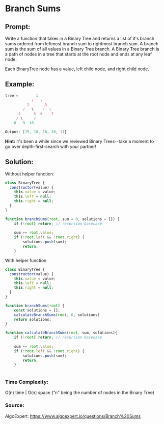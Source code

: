 <h1>Branch Sums</h1>

<h2>Prompt:</h2>

Write a function that takes in a Binary Tree and returns a list of it's branch sums ordered from leftmost branch sum to rightmost branch sum.  A branch sum is the sum of all values in a Binary Tree branch.  A Binary Tree branch is a path of nodes in a tree that starts at the root node and ends at any leaf node.

Each BinaryTree node has a value, left child node, and right child node.

<h2>Example:</h2>

```javascript
tree =        1
            /   \
          2       3
        /   \    /  \
      4      5  6    7
     / \     /
    8   9  10

Output: [15, 16, 18, 10, 11]
```

**Hint:** it's been a while since we reviewed Binary Trees--take a moment to go over depth-first-search with your partner!

<h2>Solution:</h2>

Without helper function:
```javascript
class BinaryTree {
  constructor(value) {
    this.value = value;
    this.left = null;
    this.right = null;
  }
}

function branchSums(root, sum = 0, solutions = []) {
	if (!root) return; // recursion basecase
	
	sum += root.value;
	if (!root.left && !root.right) {
		solutions.push(sum);
		return;
	}

```

With helper function:
```javascript
class BinaryTree {
  constructor(value) {
    this.value = value;
    this.left = null;
    this.right = null;
  }
}

function branchSums(root) {
	const solutions = [];
	calculateBranchSums(root, 0, solutions)
	return solutions;
}

function calculateBranchSums(root, sum, solutions){
	if (!root) return; // recursion basecase
	
	sum += root.value;
	if (!root.left && !root.right) {
		solutions.push(sum);
		return;
	}
	
```
<h3>Time Complexity:</h3>

O(n) time | O(n) space ("n" being the number of nodes in the Binary Tree)

<h3>Source:</h3>

AlgoExpert: <https://www.algoexpert.io/questions/Branch%20Sums>